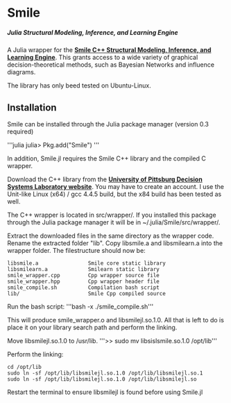 Smile
=====
##### Julia Structural Modeling, Inference, and Learning Engine

A Julia wrapper for the **[Smile C++ Structural Modeling, Inference, and Learning Engine]**. This grants access to a wide variety of graphical decision-theoretical methods, such as Bayesian Networks and influence diagrams. 

[Smile C++ Structural Modeling, Inference, and Learning Engine]: https://dslpitt.org/genie/

The library has only beed tested on Ubuntu-Linux.

## Installation

Smile can be installed through the Julia package manager (version 0.3 required)

'''julia
julia> Pkg.add("Smile")
'''

In addition, Smile.jl requires the Smile C++ library and the compiled C wrapper.

Download the C++ library from the **[University of Pittsburg Decision Systems Laboratory website]**. You may have to create an account. I use the Unit-like Linux (x64) / gcc 4.4.5 build, but the x84 build has been tested as well.

[University of Pittsburg Decision Systems Laboratory website]: https://dslpitt.org/genie/

The C++ wrapper is located in src/wrapper/. If you installed this package through the Julia package manager it will be in ~/.julia/Smile/src/wrapper/. 

Extract the downloaded files in the same directory as the wrapper code. Rename the extracted folder "lib". Copy libsmile.a and libsmilearn.a into the wrapper folder. The filestructure should now be:

	libsmile.a                Smile core static library
	libsmilearn.a             Smilearn static library
	smile_wrapper.cpp         Cpp wrapper source file
	smile_wrapper.hpp         Cpp wrapper header file
	smile_compile.sh          Compilation bash script
	lib/                      Smile Cpp compiled source

Run the bash script: '''bash -x ./smile_compile.sh'''

This will produce smile_wrapper.o and libsmilejl.so.1.0. All that is left to do is place it on your library search path and perform the linking.

Move libsmilejl.so.1.0 to /usr/lib. '''>> sudo mv libsislsmile.so.1.0 /opt/lib'''

Perform the linking: 

	cd /opt/lib
	sudo ln -sf /opt/lib/libsmilejl.so.1.0 /opt/lib/libsmilejl.so.1
	sudo ln -sf /opt/lib/libsmilejl.so.1.0 /opt/lib/libsmilejl.so

Restart the terminal to ensure libsmilejl is found before using Smile.jl